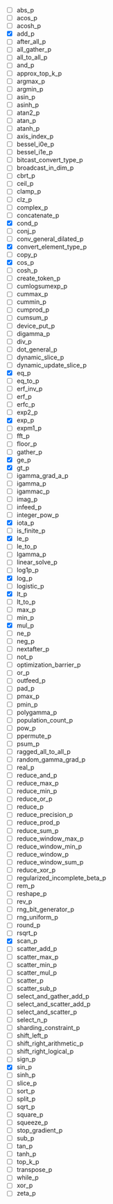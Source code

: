 - [ ] abs_p
- [ ] acos_p
- [ ] acosh_p
- [x] add_p
- [ ] after_all_p
- [ ] all_gather_p
- [ ] all_to_all_p
- [ ] and_p
- [ ] approx_top_k_p
- [ ] argmax_p
- [ ] argmin_p
- [ ] asin_p
- [ ] asinh_p
- [ ] atan2_p
- [ ] atan_p
- [ ] atanh_p
- [ ] axis_index_p
- [ ] bessel_i0e_p
- [ ] bessel_i1e_p
- [ ] bitcast_convert_type_p
- [ ] broadcast_in_dim_p
- [ ] cbrt_p
- [ ] ceil_p
- [ ] clamp_p
- [ ] clz_p
- [ ] complex_p
- [ ] concatenate_p
- [x] cond_p
- [ ] conj_p
- [ ] conv_general_dilated_p
- [x] convert_element_type_p
- [ ] copy_p
- [x] cos_p
- [ ] cosh_p
- [ ] create_token_p
- [ ] cumlogsumexp_p
- [ ] cummax_p
- [ ] cummin_p
- [ ] cumprod_p
- [ ] cumsum_p
- [ ] device_put_p
- [ ] digamma_p
- [ ] div_p
- [ ] dot_general_p
- [ ] dynamic_slice_p
- [ ] dynamic_update_slice_p
- [x] eq_p
- [ ] eq_to_p
- [ ] erf_inv_p
- [ ] erf_p
- [ ] erfc_p
- [ ] exp2_p
- [x] exp_p
- [ ] expm1_p
- [ ] fft_p
- [ ] floor_p
- [ ] gather_p
- [x] ge_p
- [x] gt_p
- [ ] igamma_grad_a_p
- [ ] igamma_p
- [ ] igammac_p
- [ ] imag_p
- [ ] infeed_p
- [ ] integer_pow_p
- [x] iota_p
- [ ] is_finite_p
- [x] le_p
- [ ] le_to_p
- [ ] lgamma_p
- [ ] linear_solve_p
- [ ] log1p_p
- [x] log_p
- [ ] logistic_p
- [x] lt_p
- [ ] lt_to_p
- [ ] max_p
- [ ] min_p
- [x] mul_p
- [ ] ne_p
- [ ] neg_p
- [ ] nextafter_p
- [ ] not_p
- [ ] optimization_barrier_p
- [ ] or_p
- [ ] outfeed_p
- [ ] pad_p
- [ ] pmax_p
- [ ] pmin_p
- [ ] polygamma_p
- [ ] population_count_p
- [ ] pow_p
- [ ] ppermute_p
- [ ] psum_p
- [ ] ragged_all_to_all_p
- [ ] random_gamma_grad_p
- [ ] real_p
- [ ] reduce_and_p
- [ ] reduce_max_p
- [ ] reduce_min_p
- [ ] reduce_or_p
- [ ] reduce_p
- [ ] reduce_precision_p
- [ ] reduce_prod_p
- [ ] reduce_sum_p
- [ ] reduce_window_max_p
- [ ] reduce_window_min_p
- [ ] reduce_window_p
- [ ] reduce_window_sum_p
- [ ] reduce_xor_p
- [ ] regularized_incomplete_beta_p
- [ ] rem_p
- [ ] reshape_p
- [ ] rev_p
- [ ] rng_bit_generator_p
- [ ] rng_uniform_p
- [ ] round_p
- [ ] rsqrt_p
- [x] scan_p
- [ ] scatter_add_p
- [ ] scatter_max_p
- [ ] scatter_min_p
- [ ] scatter_mul_p
- [ ] scatter_p
- [ ] scatter_sub_p
- [ ] select_and_gather_add_p
- [ ] select_and_scatter_add_p
- [ ] select_and_scatter_p
- [ ] select_n_p
- [ ] sharding_constraint_p
- [ ] shift_left_p
- [ ] shift_right_arithmetic_p
- [ ] shift_right_logical_p
- [ ] sign_p
- [x] sin_p
- [ ] sinh_p
- [ ] slice_p
- [ ] sort_p
- [ ] split_p
- [ ] sqrt_p
- [ ] square_p
- [ ] squeeze_p
- [ ] stop_gradient_p
- [ ] sub_p
- [ ] tan_p
- [ ] tanh_p
- [ ] top_k_p
- [ ] transpose_p
- [ ] while_p
- [ ] xor_p
- [ ] zeta_p
